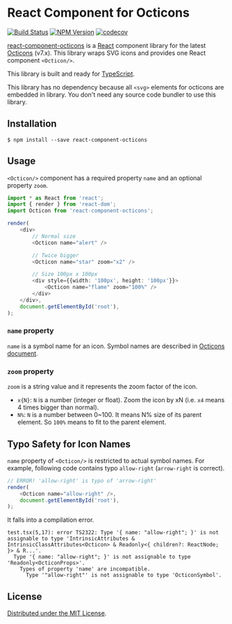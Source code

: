 React Component for Octicons
============================
[![Build Status](https://travis-ci.org/rhysd/react-component-octicons.svg?branch=master)](https://travis-ci.org/rhysd/react-component-octicons)
[![NPM Version](https://badge.fury.io/js/react-component-octicons.svg)](https://www.npmjs.com/package/react-component-octicons)
[![codecov](https://codecov.io/gh/rhysd/react-component-octicons/branch/master/graph/badge.svg)](https://codecov.io/gh/rhysd/react-component-octicons)

[react-component-octicons][] is a [React][] component library for the latest [Octicons][] (v7.x).
This library wraps SVG icons and provides one React component `<Octicon/>`.

This library is built and ready for [TypeScript][].

This library has no dependency because all `<svg>` elements for octicons are embedded in library.
You don't need any source code bundler to use this library.

## Installation

```
$ npm install --save react-component-octicons
```

## Usage

`<Octicon/>` component has a required property `name` and an optional property `zoom`.

```typescript
import * as React from 'react';
import { render } from 'react-dom';
import Octicon from 'react-component-octicons';

render(
    <div>
        // Normal size
        <Octicon name="alert" />

        // Twice bigger
        <Octicon name="star" zoom="x2" />

        // Size 100px x 100px
        <div style={{width: '100px', height: '100px'}}>
            <Octicon name="flame" zoom="100%" />
        </div>
    </div>,
    document.getElementById('root'),
);
```

### `name` property

`name` is a symbol name for an icon. Symbol names are described in [Octicons document][Octicons].

### `zoom` property

`zoom` is a string value and it represents the zoom factor of the icon.

- `x{N}`: `N` is a number (integer or float). Zoom the icon by xN (i.e. `x4` means 4 times bigger than normal).
- `N%`: `N` is a number between 0~100. It means N% size of its parent element. So `100%` means to fit to the parent element.

## Typo Safety for Icon Names

`name` property of `<Octicon/>` is restricted to actual symbol names. For example, following code contains typo `allow-right` (`arrow-right` is correct).

```typescript
// ERROR! 'allow-right' is typo of 'arrow-right'
render(
    <Octicon name="allow-right" />,
    document.getElementById('root'),
);
```

It falls into a compilation error.

```
test.tsx(5,17): error TS2322: Type '{ name: "allow-right"; }' is not assignable to type 'IntrinsicAttributes & IntrinsicClassAttributes<Octicon> & Readonly<{ children?: ReactNode; }> & R...'.
  Type '{ name: "allow-right"; }' is not assignable to type 'Readonly<OcticonProps>'.
    Types of property 'name' are incompatible.
      Type '"allow-right"' is not assignable to type 'OcticonSymbol'.
```

## License

[Distributed under the MIT License](LICENSE.txt).


[Octicons]: https://octicons.github.com/
[React]: https://github.com/facebook/react
[react-component-octicons]: https://github.com/rhysd/react-component-octicons
[TypeScript]: https://www.typescriptlang.org/
